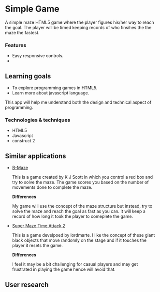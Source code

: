# Simple Game

A simple maze HTML5 game where the player figures his/her way to reach the goal. The player will be timed keeping records of who finsihes the the maze the fastest. 


### Features

- Easy responsive controls. 
- 

## Learning goals

- To explore programming games in HTML5.
- Learn more about javascript language.

This app will help me understand both the design and technical aspect of programming.

### Technologies & techniques

- HTML5
- Javascript
- construct 2

## Similar applications

- [B-Maze](http://www.mochimedia.com/games/play/b-maze)

	This is a game created by K J Scott in which you control a red box and try to solve the maze. The game scores you based on the number of movements done to complete the maze.
	 
	**Differences**
	
	My game will use the concept of the maze structure but instead, try to solve the maze and reach the goal as fast as you can. It will keep a record of how long it took the player to comeplete the game.

- [Super Maze Time Attack 2](http://www.mochimedia.com/games/play/super-maze-time-attack-2)

	This is a game develpoed by lordmarte. I like the concept of these giant black objects that move randomly on the stage and if it touches the player it resets the game.
	 
	**Differences**
	
	I feel it may be a bit challenging for casual players and may get frustrated in playing the game hence will avoid that.

## User research

